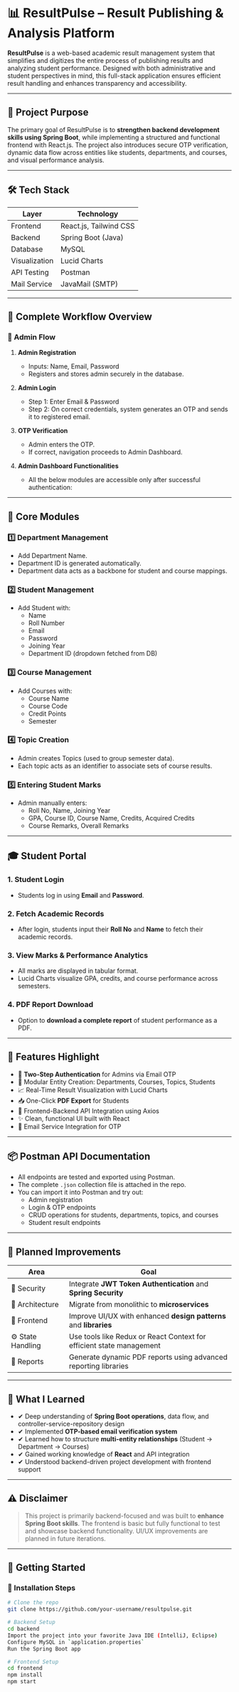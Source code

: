 # 📊 ResultPulse – Result Publishing & Analysis Platform

**ResultPulse** is a web-based academic result management system that simplifies and digitizes the entire process of publishing results and analyzing student performance. Designed with both administrative and student perspectives in mind, this full-stack application ensures efficient result handling and enhances transparency and accessibility.

---

## 🧠 Project Purpose

The primary goal of ResultPulse is to **strengthen backend development skills using Spring Boot**, while implementing a structured and functional frontend with React.js. The project also introduces secure OTP verification, dynamic data flow across entities like students, departments, and courses, and visual performance analysis.

---

## 🛠 Tech Stack

| Layer        | Technology            |
|--------------|------------------------|
| Frontend     | React.js, Tailwind CSS |
| Backend      | Spring Boot (Java)     |
| Database     | MySQL                  |
| Visualization| Lucid Charts           |
| API Testing  | Postman                |
| Mail Service | JavaMail (SMTP)        |

---

## 🔁 Complete Workflow Overview

### 🔐 Admin Flow
1. **Admin Registration**  
   - Inputs: Name, Email, Password  
   - Registers and stores admin securely in the database.

2. **Admin Login**
   - Step 1: Enter Email & Password  
   - Step 2: On correct credentials, system generates an OTP and sends it to registered email.

3. **OTP Verification**
   - Admin enters the OTP.
   - If correct, navigation proceeds to Admin Dashboard.

4. **Admin Dashboard Functionalities**
   - All the below modules are accessible only after successful authentication:

---

## 🧩 Core Modules

### 1️⃣ Department Management
- Add Department Name.
- Department ID is generated automatically.
- Department data acts as a backbone for student and course mappings.

### 2️⃣ Student Management
- Add Student with:
  - Name
  - Roll Number
  - Email
  - Password
  - Joining Year
  - Department ID (dropdown fetched from DB)

### 3️⃣ Course Management
- Add Courses with:
  - Course Name
  - Course Code
  - Credit Points
  - Semester

### 4️⃣ Topic Creation
- Admin creates Topics (used to group semester data).
- Each topic acts as an identifier to associate sets of course results.

### 5️⃣ Entering Student Marks
- Admin manually enters:
  - Roll No, Name, Joining Year
  - GPA, Course ID, Course Name, Credits, Acquired Credits
  - Course Remarks, Overall Remarks

---

## 🎓 Student Portal

### 1. Student Login
- Students log in using **Email** and **Password**.

### 2. Fetch Academic Records
- After login, students input their **Roll No** and **Name** to fetch their academic records.

### 3. View Marks & Performance Analytics
- All marks are displayed in tabular format.
- Lucid Charts visualize GPA, credits, and course performance across semesters.

### 4. PDF Report Download
- Option to **download a complete report** of student performance as a PDF.

---

## 🧠 Features Highlight

- 🔐 **Two-Step Authentication** for Admins via Email OTP
- 📂 Modular Entity Creation: Departments, Courses, Topics, Students
- 📈 Real-Time Result Visualization with Lucid Charts
- 📥 One-Click **PDF Export** for Students
- 🔄 Frontend-Backend API Integration using Axios
- ✨ Clean, functional UI built with React
- 📧 Email Service Integration for OTP

---

## 📦 Postman API Documentation

- All endpoints are tested and exported using Postman.
- The complete `.json` collection file is attached in the repo.
- You can import it into Postman and try out:
  - Admin registration
  - Login & OTP endpoints
  - CRUD operations for students, departments, topics, and courses
  - Student result endpoints

---

## 🚧 Planned Improvements

| Area             | Goal                                                                 |
|------------------|----------------------------------------------------------------------|
| 🔐 Security       | Integrate **JWT Token Authentication** and **Spring Security**       |
| 🧩 Architecture   | Migrate from monolithic to **microservices**                         |
| 💅 Frontend       | Improve UI/UX with enhanced **design patterns** and **libraries**    |
| ⚙️ State Handling | Use tools like Redux or React Context for efficient state management |
| 📄 Reports        | Generate dynamic PDF reports using advanced reporting libraries      |

---

## 🎯 What I Learned

- ✔ Deep understanding of **Spring Boot operations**, data flow, and controller-service-repository design
- ✔ Implemented **OTP-based email verification system**
- ✔ Learned how to structure **multi-entity relationships** (Student → Department → Courses)
- ✔ Gained working knowledge of **React** and API integration
- ✔ Understood backend-driven project development with frontend support

---

## ⚠️ Disclaimer

> This project is primarily backend-focused and was built to **enhance Spring Boot skills**. The frontend is basic but fully functional to test and showcase backend functionality. UI/UX improvements are planned in future iterations.

---

## 📌 Getting Started

### 🔧 Installation Steps

```bash
# Clone the repo
git clone https://github.com/your-username/resultpulse.git

# Backend Setup
cd backend
Import the project into your favorite Java IDE (IntelliJ, Eclipse)
Configure MySQL in `application.properties`
Run the Spring Boot app

# Frontend Setup
cd frontend
npm install
npm start
